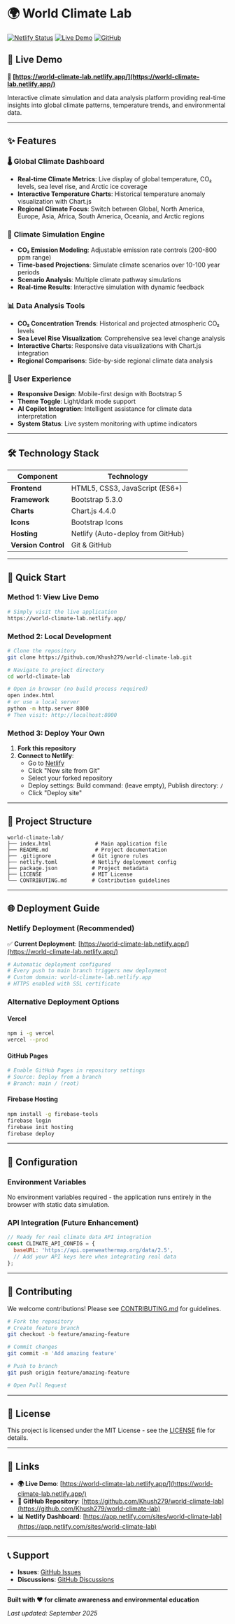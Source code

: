 # 🌍 World Climate Lab

[![Netlify Status](https://api.netlify.com/api/v1/badges/world-climate-lab/deploy-status)](https://app.netlify.com/sites/world-climate-lab/deploys)
[![Live Demo](https://img.shields.io/badge/Live%20Demo-world--climate--lab.netlify.app-brightgreen)](https://world-climate-lab.netlify.app/)
[![GitHub](https://img.shields.io/badge/GitHub-Repository-blue)](https://github.com/Khush279/world-climate-lab)

## 🚀 **Live Demo**
**🔗 [https://world-climate-lab.netlify.app/](https://world-climate-lab.netlify.app/)**

Interactive climate simulation and data analysis platform providing real-time insights into global climate patterns, temperature trends, and environmental data.

---

## ✨ **Features**

### 🌡️ **Global Climate Dashboard**
- **Real-time Climate Metrics**: Live display of global temperature, CO₂ levels, sea level rise, and Arctic ice coverage
- **Interactive Temperature Charts**: Historical temperature anomaly visualization with Chart.js
- **Regional Climate Focus**: Switch between Global, North America, Europe, Asia, Africa, South America, Oceania, and Arctic regions

### 🔬 **Climate Simulation Engine**
- **CO₂ Emission Modeling**: Adjustable emission rate controls (200-800 ppm range)
- **Time-based Projections**: Simulate climate scenarios over 10-100 year periods
- **Scenario Analysis**: Multiple climate pathway simulations
- **Real-time Results**: Interactive simulation with dynamic feedback

### 📊 **Data Analysis Tools**
- **CO₂ Concentration Trends**: Historical and projected atmospheric CO₂ levels
- **Sea Level Rise Visualization**: Comprehensive sea level change analysis
- **Interactive Charts**: Responsive data visualizations with Chart.js integration
- **Regional Comparisons**: Side-by-side regional climate data analysis

### 🎨 **User Experience**
- **Responsive Design**: Mobile-first design with Bootstrap 5
- **Theme Toggle**: Light/dark mode support
- **AI Copilot Integration**: Intelligent assistance for climate data interpretation
- **System Status**: Live system monitoring with uptime indicators

---

## 🛠️ **Technology Stack**

| Component | Technology |
|-----------|------------|
| **Frontend** | HTML5, CSS3, JavaScript (ES6+) |
| **Framework** | Bootstrap 5.3.0 |
| **Charts** | Chart.js 4.4.0 |
| **Icons** | Bootstrap Icons |
| **Hosting** | Netlify (Auto-deploy from GitHub) |
| **Version Control** | Git & GitHub |

---

## 🚀 **Quick Start**

### **Method 1: View Live Demo**
```bash
# Simply visit the live application
https://world-climate-lab.netlify.app/
```

### **Method 2: Local Development**
```bash
# Clone the repository
git clone https://github.com/Khush279/world-climate-lab.git

# Navigate to project directory
cd world-climate-lab

# Open in browser (no build process required)
open index.html
# or use a local server
python -m http.server 8000
# Then visit: http://localhost:8000
```

### **Method 3: Deploy Your Own**
1. **Fork this repository**
2. **Connect to Netlify**:
   - Go to [Netlify](https://netlify.com)
   - Click "New site from Git"
   - Select your forked repository
   - Deploy settings: Build command: (leave empty), Publish directory: `/`
   - Click "Deploy site"

---

## 📂 **Project Structure**

```
world-climate-lab/
├── index.html              # Main application file
├── README.md               # Project documentation
├── .gitignore             # Git ignore rules
├── netlify.toml           # Netlify deployment config
├── package.json           # Project metadata
├── LICENSE                # MIT License
└── CONTRIBUTING.md        # Contribution guidelines
```

---

## 🌐 **Deployment Guide**

### **Netlify Deployment (Recommended)**
✅ **Current Deployment**: [https://world-climate-lab.netlify.app/](https://world-climate-lab.netlify.app/)

```bash
# Automatic deployment configured
# Every push to main branch triggers new deployment
# Custom domain: world-climate-lab.netlify.app
# HTTPS enabled with SSL certificate
```

### **Alternative Deployment Options**

#### **Vercel**
```bash
npm i -g vercel
vercel --prod
```

#### **GitHub Pages**
```bash
# Enable GitHub Pages in repository settings
# Source: Deploy from a branch
# Branch: main / (root)
```

#### **Firebase Hosting**
```bash
npm install -g firebase-tools
firebase login
firebase init hosting
firebase deploy
```

---

## 🔧 **Configuration**

### **Environment Variables**
No environment variables required - the application runs entirely in the browser with static data simulation.

### **API Integration (Future Enhancement)**
```javascript
// Ready for real climate data API integration
const CLIMATE_API_CONFIG = {
  baseURL: 'https://api.openweathermap.org/data/2.5',
  // Add your API keys here when integrating real data  
};
```

---

## 🤝 **Contributing**

We welcome contributions! Please see [CONTRIBUTING.md](CONTRIBUTING.md) for guidelines.

```bash
# Fork the repository
# Create feature branch
git checkout -b feature/amazing-feature

# Commit changes
git commit -m 'Add amazing feature'

# Push to branch
git push origin feature/amazing-feature

# Open Pull Request
```

---

## 📜 **License**

This project is licensed under the MIT License - see the [LICENSE](LICENSE) file for details.

---

## 🔗 **Links**

- **🌍 Live Demo**: [https://world-climate-lab.netlify.app/](https://world-climate-lab.netlify.app/)
- **📱 GitHub Repository**: [https://github.com/Khush279/world-climate-lab](https://github.com/Khush279/world-climate-lab)
- **📊 Netlify Dashboard**: [https://app.netlify.com/sites/world-climate-lab](https://app.netlify.com/sites/world-climate-lab)

---

## 📞 **Support**

- **Issues**: [GitHub Issues](https://github.com/Khush279/world-climate-lab/issues)
- **Discussions**: [GitHub Discussions](https://github.com/Khush279/world-climate-lab/discussions)

---

**Built with ❤️ for climate awareness and environmental education**

*Last updated: September 2025*
